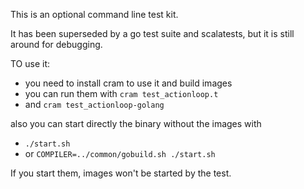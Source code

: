 
<!--
#
# Licensed to the Apache Software Foundation (ASF) under one or more contributor 
# license agreements.  See the NOTICE file distributed with this work for additional 
# information regarding copyright ownership.  The ASF licenses this file to you
# under the Apache License, Version 2.0 (the # "License"); you may not use this 
# file except in compliance with the License.  You may obtain a copy of the License 
# at:
#
# http://www.apache.org/licenses/LICENSE-2.0
#
# Unless required by applicable law or agreed to in writing, software distributed 
# under the License is distributed on an "AS IS" BASIS, WITHOUT WARRANTIES OR 
# CONDITIONS OF ANY KIND, either express or implied.  See the License for the
# specific language governing permissions and limitations under the License.
#
-->
This is an optional command line test kit. 

It has been superseded by a go test suite and scalatests, 
but it is still around for debugging.


TO use it:
- you need to install cram to use it and build images
- you can run them with `cram test_actionloop.t`
- and `cram test_actionloop-golang`

also you can start directly the binary without the images with

- `./start.sh` 
- or `COMPILER=../common/gobuild.sh ./start.sh`

If you start them,  images won't be started by the test.



